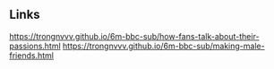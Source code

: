 ## Links
https://trongnvvv.github.io/6m-bbc-sub/how-fans-talk-about-their-passions.html
https://trongnvvv.github.io/6m-bbc-sub/making-male-friends.html

